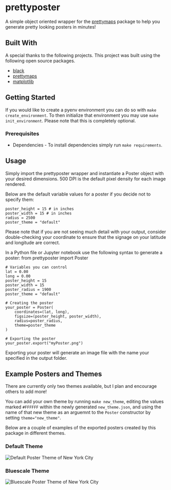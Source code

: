 prettyposter
==============================

A simple object oriented wrapper for the [prettymaps](https://github.com/marceloprates/prettymaps) package to help you generate pretty looking posters in minutes!

## Built With
A special thanks to the following projects. This project was built using the following open source packages.
- [black](https://github.com/psf/black)
- [prettymaps](https://github.com/marceloprates/prettymaps)
- [matplotlib](https://github.com/matplotlib/matplotlib)

## Getting Started
If you would like to create a pyenv environment you can do so with `make create_environment`. To then initialize that environment you may use `make init_environment`. Please note that this is completely optional.

### Prerequisites
- Dependencies - To install dependencies simply run `make requirements`.

## Usage
Simply import the prettyposter wrapper and instantiate a Poster object with your desired dimensions. 500 DPI is the default pixel density for each image rendered.

Below are the default variable values for a poster if you decide not to specify them:

    poster_height = 15 # in inches
    poster_width = 15 # in inches
    radius = 2500
    poster_theme = "default"

Please note that if you are not seeing much detail with your output, consider double-checking your coordinate to ensure that the signage on your latitude and longitude are correct. 

In a Python file or Jupyter notebook use the following syntax to generate a poster:
    from prettyposter import Poster

    # Variables you can control
    lat = 0.00
    long = 0.00
    poster_height = 15
    poster_width = 15
    poster_radius = 1900
    poster_theme = "default"

    # Creating the poster
    your_poster = Poster(
        coordinates=(lat, long),
        figsize=(poster_height, poster_width),
        radius=poster_radius,
        theme=poster_theme
    )

    # Exporting the poster
    your_poster.export("myPoster.png")

Exporting your poster will generate an image file with the name your specified in the output folder.

## Example Posters and Themes
There are currently only two themes available, but I plan and encourage others to add more!

You can add your own theme by running `make new_theme`, editing the values marked `#FFFFFF` within the newly generated `new_theme.json`, and using the name of that new theme as an arguemnt to the `Poster` constructor by setting `theme="new_theme"`.

Below are a couple of examples of the exported posters created by this package in different themes.

### Default Theme
![Default Poster Theme of New York City](docs/images/default_sample.png)

### Bluescale Theme
![Bluescale Poster Theme of New York City](docs/images/bluescale_sample.png)
